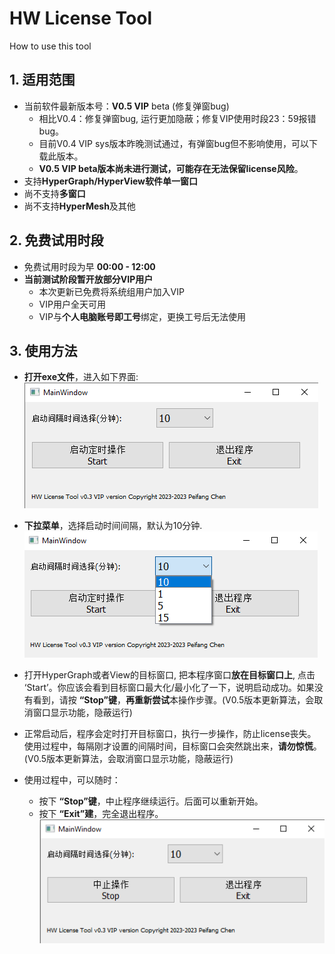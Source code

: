 # HW License Tool  
How to use this tool  

## 1. 适用范围  
* 当前软件最新版本号：**V0.5 VIP** beta (修复弹窗bug)  
    - 相比V0.4：修复弹窗bug, 运行更加隐蔽；修复VIP使用时段23：59报错bug。  
    - 目前V0.4 VIP sys版本昨晚测试通过，有弹窗bug但不影响使用，可以下载此版本。  
    - **V0.5 VIP beta版本尚未进行测试，可能存在无法保留license风险**。  
* 支持**HyperGraph/HyperView软件单一窗口**  
* 尚不支持**多窗口**  
* 尚不支持**HyperMesh**及其他  

## 2. 免费试用时段  
* 免费试用时段为早 **00:00 - 12:00**  
* **当前测试阶段暂开放部分VIP用户**
    - 本次更新已免费将系统组用户加入VIP
    - VIP用户全天可用  
    - VIP与**个人电脑账号即工号**绑定，更换工号后无法使用

## 3. 使用方法  
* **打开exe文件**，进入如下界面:  
![start](./img/01_start.png)  

* **下拉菜单**，选择启动时间间隔，默认为10分钟.  
![comboBox](./img/02_comboBox.png) 

* 打开HyperGraph或者View的目标窗口, 把本程序窗口**放在目标窗口上**, 点击 ‘Start’。你应该会看到目标窗口最大化/最小化了一下，说明启动成功。如果没有看到，请按 **“Stop”键**，**再重新尝试**本操作步骤。(V0.5版本更新算法，会取消窗口显示功能，隐蔽运行)  

* 正常启动后，程序会定时打开目标窗口，执行一步操作，防止license丧失。使用过程中，每隔刚才设置的间隔时间，目标窗口会突然跳出来，**请勿惊慌**。(V0.5版本更新算法，会取消窗口显示功能，隐蔽运行)  

* 使用过程中，可以随时：
    - 按下 **“Stop”键**，中止程序继续运行。后面可以重新开始。  
    - 按下 **“Exit”建**，完全退出程序。  
    ![Stop](./img/03_stop.png)   
